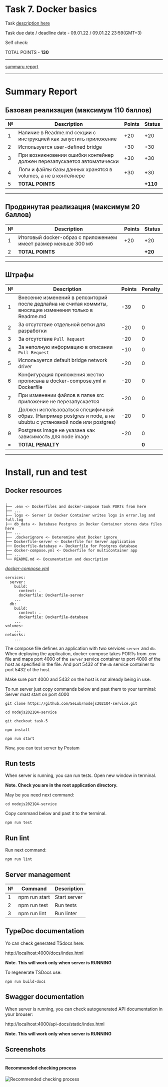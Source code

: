 # __Task 7. Docker basics__

Task [description here](https://github.com/rolling-scopes-school/basic-nodejs-course/blob/master/descriptions/docker-basics.md)

Task due date / deadline date - 09.01.22 / 09.01.22 23:59(GMT+3)

Self check:
 
 TOTAL POINTS - **130**

-----------

[summaru report](#summary-report)

------------

# __Summary Report__


## Базовая реализация (максимум **110 баллов**)

№ | Description | Points | Status 
--|-------------|--------|-------
1 | Наличие в Readme.md секции с инструкцией как запустить приложение | +20 | +20
2 | Используется user-defined bridge | +30 | +30
3 | При возникновении ошибки контейнер должен перезапускается автоматически | +30 | +30
4 | Логи и файлы базы данных хранятся в volumes, а не в контейнере | +30 | +30
5 | **TOTAL POINTS** |   | **+110**

-----

## Продвинутая реализация (максимум **20 баллов**)

№ | Description | Points | Status 
--|-------------|--------|-------
1 | Итоговый docker-образ с приложением имеет размер меньше 300 мб |   +20  |   +20
2 | **TOTAL POINTS** |   | **+20**

-----

## Штрафы

№ | Description | Points | Penalty 
--|-------------|--------|--------
1 | Внесение изменений в репозиторий после дедлайна не считая коммиты, вносящие изменения только в Readme.md | -39 | 0
2 | За отсутствие отдельной ветки для разработки | -20 | 0
3 | За отсутствие `Pull Request` | -20 | 0
4 | За неполную информацию в описании `Pull Request` | -10 | 0
5 | Используется default bridge network driver | -20 | 0
6 | Конфигурация приложения жестко прописана в docker-compose.yml и Dockerfile | -20 | 0
7 | При изменении файлов в папке src приложение не перезапускается | -20 | 0
8 | Должен использоваться специфичный образ. (Например postgres и node, а не ububtu с установкой node или postgres) | -20 | 0
9 | Postgress image не указана как зависимость для node image | -20 | 0
= | **TOTAL PENALTY** |   | **0**

-----

# Install, run and test

## Docker resources

```
.
├── .env <- Dockerfiles and docker-compose took PORTs from here
├── ...
├── logs <- Server in Docker Container writes logs in error.log and full.log
├── db_data <- Database Postgres in Docker Container stores data files here
├── ...
├── .dockerignore <- Deteremine what Docker ignore
├── Dockerfile-server <- Dockerfile for Server application
├── Dockerfile-database <- Dockerfile for Postgres database
├── docker-compose.yml <- Dockerfile for multicontainer app
├── ...
└── README.md <- Documentation and description
```

[_docker-compose.yml_](docker-compose.yml)
```
services:
  server:
    build:
      context: .
      dockerfile: Dockerfile-server
    ...
  db:
    build:
      context: .
      dockerfile: Dockerfile-database
    ...
volumes:
    ...
networks:
    ...
```
The compose file defines an application with two services `server` and `db`.
When deploying the application, docker-compose takes PORTs from .env file and maps port 4000 of the `server` service container to port 4000 of the host as specified in the file. And port 5432 of the `db` service container to port 5432 of the host.

Make sure port 4000 and 5432 on the host is not already being in use.

To run server just copy commands below and past them to your terminal: 
Server mast start on port 4000

```
git clone https://github.com/SeLub/nodejs2021Q4-service.git

cd nodejs2021Q4-service

git checkout task-5

npm install

npm run start

```

Now, you can test server by Postam

## Run tests

When server is running, you can run tests. Open new window in terminal. 

**Note. Check you are in the root application directory.**

May be you need next command:
```
cd nodejs2021Q4-service

```

Copy command below and past it to the terminal. 

```
npm run test

```
## Run lint

Run next command:

```
npm run lint

```

## Server management

№ | Command | Description 
----------------------|-------------|-----
1 | npm run start | Start server
2 | npm run test | Run tests
3 | npm run lint | Run linter

## TypeDoc documentation

Yo can check generated TSdocs here:

http://localhost:4000/docs/index.html

   **Note. This will work only when server is RUNNING**

To regenerate TSDocs use:

```
npm run build-docs

```

## Swagger documentation

When server is running, you can check autogenerated API documentation in your brouser:

http://localhost:4000/api-docs/static/index.html

   **Note. This will work only when server is RUNNING**


## Screenshots 

------------

#### **Recommended checking process**

![Recommended checking process](checkout.gif)
